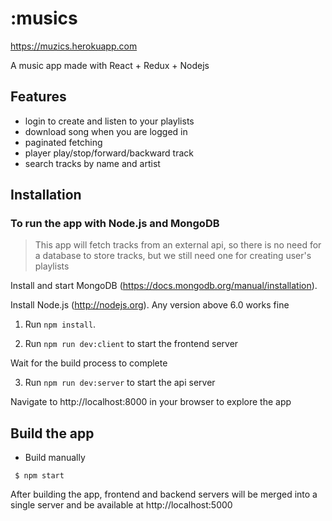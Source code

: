# :musics

https://muzics.herokuapp.com

A music app made with React + Redux + Nodejs



## Features
* login to create and listen to your playlists
* download song when you are logged in
* paginated fetching
* player play/stop/forward/backward track
* search tracks by name and artist

## Installation
### To run the app with Node.js and MongoDB
> This app will fetch tracks from an external api, so there is no need for a database to store tracks, but we still need one for creating user's playlists

Install and start MongoDB (https://docs.mongodb.org/manual/installation).

Install Node.js (http://nodejs.org). Any version above 6.0 works fine


1. Run `npm install`.

2. Run `npm run dev:client` to start the frontend server

Wait for the build process to complete


3. Run `npm run dev:server` to start the api server

Navigate to http://localhost:8000 in your browser to explore the app

## Build the app
* Build manually
```
 $ npm start
```


After building the app, frontend and backend servers will be merged into a single server and be available at http://localhost:5000
